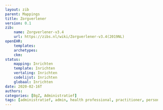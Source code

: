 ```yaml
---
layout: zib
parent: Mappings
title: Zorgverlener
version: 0.1
zib:
    name: Zorgverlener-v3.4
    url: https://zibs.nl/wiki/Zorgverlener-v3.4(2019NL)
openEHR:
    templates: 
    archetypes:
    ckm: 
status:
    mapping: Inrichten
    template: Inrichten
    vertaling: Inrichten
    codelijst: Inrichten
    globaal: Inrichten
date: 2020-02-16T
authors:
categories: [BgZ, Administratief]
tags: [administratief, admin, health professional, practitioner, person]
---
```

